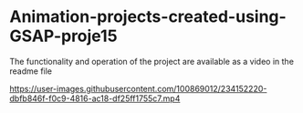 # Animation-projects-created-using-GSAP-proje15
The functionality and operation of the project are available as a video in the readme file


https://user-images.githubusercontent.com/100869012/234152220-dbfb846f-f0c9-4816-ac18-df25ff1755c7.mp4

